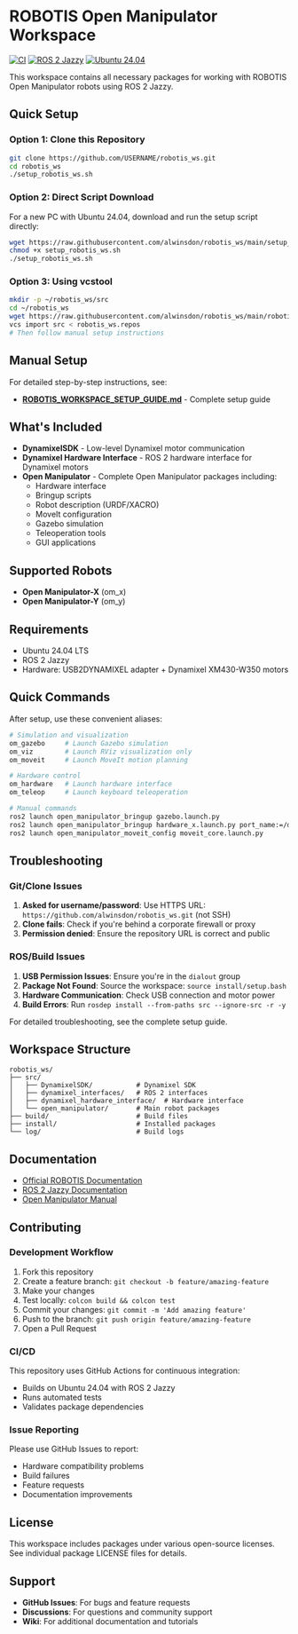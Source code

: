 # ROBOTIS Open Manipulator Workspace

[![CI](https://github.com/alwinsdon/robotis_ws/actions/workflows/ci.yml/badge.svg)](https://github.com/alwinsdon/robotis_ws/actions/workflows/ci.yml)
[![ROS 2 Jazzy](https://img.shields.io/badge/ROS%202-Jazzy-blue)](https://docs.ros.org/en/jazzy/)
[![Ubuntu 24.04](https://img.shields.io/badge/Ubuntu-24.04-orange)](https://releases.ubuntu.com/24.04/)

This workspace contains all necessary packages for working with ROBOTIS Open Manipulator robots using ROS 2 Jazzy.

## Quick Setup

### Option 1: Clone this Repository

```bash
git clone https://github.com/USERNAME/robotis_ws.git
cd robotis_ws
./setup_robotis_ws.sh
```

### Option 2: Direct Script Download

For a new PC with Ubuntu 24.04, download and run the setup script directly:

```bash
wget https://raw.githubusercontent.com/alwinsdon/robotis_ws/main/setup_robotis_ws.sh
chmod +x setup_robotis_ws.sh
./setup_robotis_ws.sh
```

### Option 3: Using vcstool

```bash
mkdir -p ~/robotis_ws/src
cd ~/robotis_ws
wget https://raw.githubusercontent.com/alwinsdon/robotis_ws/main/robotis_ws.repos
vcs import src < robotis_ws.repos
# Then follow manual setup instructions
```

## Manual Setup

For detailed step-by-step instructions, see:
- **[ROBOTIS_WORKSPACE_SETUP_GUIDE.md](ROBOTIS_WORKSPACE_SETUP_GUIDE.md)** - Complete setup guide

## What's Included

- **DynamixelSDK** - Low-level Dynamixel motor communication
- **Dynamixel Hardware Interface** - ROS 2 hardware interface for Dynamixel motors
- **Open Manipulator** - Complete Open Manipulator packages including:
  - Hardware interface
  - Bringup scripts
  - Robot description (URDF/XACRO)
  - MoveIt configuration
  - Gazebo simulation
  - Teleoperation tools
  - GUI applications

## Supported Robots

- **Open Manipulator-X** (om_x)
- **Open Manipulator-Y** (om_y)

## Requirements

- Ubuntu 24.04 LTS
- ROS 2 Jazzy
- Hardware: USB2DYNAMIXEL adapter + Dynamixel XM430-W350 motors

## Quick Commands

After setup, use these convenient aliases:

```bash
# Simulation and visualization
om_gazebo     # Launch Gazebo simulation
om_viz        # Launch RViz visualization only
om_moveit     # Launch MoveIt motion planning

# Hardware control
om_hardware   # Launch hardware interface
om_teleop     # Launch keyboard teleoperation

# Manual commands
ros2 launch open_manipulator_bringup gazebo.launch.py
ros2 launch open_manipulator_bringup hardware_x.launch.py port_name:=/dev/ttyUSB0
ros2 launch open_manipulator_moveit_config moveit_core.launch.py
```

## Troubleshooting

### Git/Clone Issues
1. **Asked for username/password**: Use HTTPS URL: `https://github.com/alwinsdon/robotis_ws.git` (not SSH)
2. **Clone fails**: Check if you're behind a corporate firewall or proxy
3. **Permission denied**: Ensure the repository URL is correct and public

### ROS/Build Issues
1. **USB Permission Issues**: Ensure you're in the `dialout` group
2. **Package Not Found**: Source the workspace: `source install/setup.bash`
3. **Hardware Communication**: Check USB connection and motor power
4. **Build Errors**: Run `rosdep install --from-paths src --ignore-src -r -y`

For detailed troubleshooting, see the complete setup guide.

## Workspace Structure

```
robotis_ws/
├── src/
│   ├── DynamixelSDK/           # Dynamixel SDK
│   ├── dynamixel_interfaces/   # ROS 2 interfaces
│   ├── dynamixel_hardware_interface/  # Hardware interface
│   └── open_manipulator/       # Main robot packages
├── build/                      # Build files
├── install/                    # Installed packages
└── log/                        # Build logs
```

## Documentation

- [Official ROBOTIS Documentation](https://github.com/ROBOTIS-GIT/open_manipulator)
- [ROS 2 Jazzy Documentation](https://docs.ros.org/en/jazzy/)
- [Open Manipulator Manual](https://emanual.robotis.com/docs/en/platform/openmanipulator_x/)

## Contributing

### Development Workflow

1. Fork this repository
2. Create a feature branch: `git checkout -b feature/amazing-feature`
3. Make your changes
4. Test locally: `colcon build && colcon test`
5. Commit your changes: `git commit -m 'Add amazing feature'`
6. Push to the branch: `git push origin feature/amazing-feature`
7. Open a Pull Request

### CI/CD

This repository uses GitHub Actions for continuous integration:
- Builds on Ubuntu 24.04 with ROS 2 Jazzy
- Runs automated tests
- Validates package dependencies

### Issue Reporting

Please use GitHub Issues to report:
- Hardware compatibility problems
- Build failures
- Feature requests
- Documentation improvements

## License

This workspace includes packages under various open-source licenses. See individual package LICENSE files for details.

## Support

- **GitHub Issues**: For bugs and feature requests
- **Discussions**: For questions and community support
- **Wiki**: For additional documentation and tutorials 